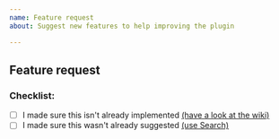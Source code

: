 ```yaml
---
name: Feature request
about: Suggest new features to help improving the plugin

---
```


<!-- Follow this template if requesting a new feature! -->

## Feature request

<!--provide a detailed description of your suggestion-->

### Checklist:
<!--before creating the issue make sure you did all following steps
(put an "X" between the brackets): -->
- [ ] I made sure this isn't already implemented [(have a look at the wiki)](https://github.com/joblo2213/RPGMenu/wiki)
- [ ] I made sure this wasn't already suggested [(use Search)](https://github.com/joblo2213/RPGMenu/issues?utf8=%E2%9C%93&q=is%3Aissue+label%3AFeature+)
